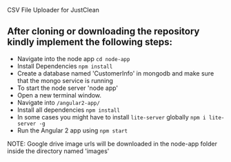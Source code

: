 CSV File Uploader for JustClean


After cloning or downloading the repository kindly implement the following steps:
------------------------------------------------------------------------------------

- Navigate into the node app `cd node-app`
- Install Dependencies `npm install`
- Create a database named 'CustomerInfo' in mongodb and make sure that the mongo service is running
- To start the node server 'node app'
- Open a new terminal window.
- Navigate into `/angular2-app/`
- Install all dependencies `npm install`
- In some cases you might have to install `lite-server` globally `npm i lite-server -g`
- Run the Angular 2 app using `npm start`

NOTE: Google drive image urls will be downloaded in the node-app folder inside the directory named 'images'
